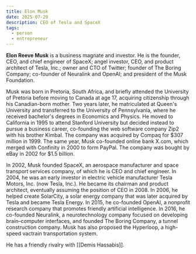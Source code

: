 ```yaml
---
title: Elon Musk
date: 2025-07-29
description: CEO of Tesla and SpaceX
tags:
  - person
  - entrepreneur
---
```


**Elon Reeve Musk** is a business magnate and investor. He is the founder, CEO, and chief engineer of SpaceX; angel investor, CEO, and product architect of Tesla, Inc.; owner and CTO of Twitter; founder of The Boring Company; co-founder of Neuralink and OpenAI; and president of the Musk Foundation.

Musk was born in Pretoria, South Africa, and briefly attended the University of Pretoria before moving to Canada at age 17, acquiring citizenship through his Canadian-born mother. Two years later, he matriculated at Queen's University and transferred to the University of Pennsylvania, where he received bachelor's degrees in Economics and Physics. He moved to California in 1995 to attend Stanford University but decided instead to pursue a business career, co-founding the web software company Zip2 with his brother Kimbal. The company was acquired by Compaq for $307 million in 1999. The same year, Musk co-founded online bank X.com, which merged with Confinity in 2000 to form PayPal. The company was bought by eBay in 2002 for $1.5 billion.

In 2002, Musk founded SpaceX, an aerospace manufacturer and space transport services company, of which he is CEO and chief engineer. In 2004, he was an early investor in electric vehicle manufacturer Tesla Motors, Inc. (now Tesla, Inc.). He became its chairman and product architect, eventually assuming the position of CEO in 2008. In 2006, he helped create SolarCity, a solar energy company that was later acquired by Tesla and became Tesla Energy. In 2015, he co-founded OpenAI, a nonprofit research company that promotes friendly artificial intelligence. In 2016, he co-founded Neuralink, a neurotechnology company focused on developing brain–computer interfaces, and founded The Boring Company, a tunnel construction company. Musk has also proposed the Hyperloop, a high-speed vactrain transportation system.

He has a friendly rivalry with [[Demis Hassabis]].